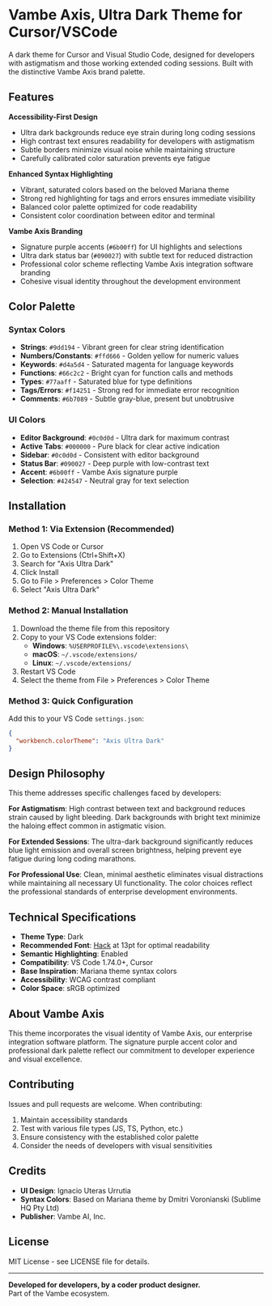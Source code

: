 # Vambe Axis, Ultra Dark Theme for Cursor/VSCode

A dark theme for Cursor and Visual Studio Code, designed for developers with astigmatism and those working extended coding sessions. Built with the distinctive Vambe Axis brand palette.

## Features

**Accessibility-First Design**
- Ultra dark backgrounds reduce eye strain during long coding sessions
- High contrast text ensures readability for developers with astigmatism
- Subtle borders minimize visual noise while maintaining structure
- Carefully calibrated color saturation prevents eye fatigue

**Enhanced Syntax Highlighting**
- Vibrant, saturated colors based on the beloved Mariana theme
- Strong red highlighting for tags and errors ensures immediate visibility
- Balanced color palette optimized for code readability
- Consistent color coordination between editor and terminal

**Vambe Axis Branding**
- Signature purple accents (`#6b00ff`) for UI highlights and selections
- Ultra dark status bar (`#090027`) with subtle text for reduced distraction
- Professional color scheme reflecting Vambe Axis integration software branding
- Cohesive visual identity throughout the development environment

## Color Palette

### Syntax Colors
- **Strings**: `#9dd194` - Vibrant green for clear string identification
- **Numbers/Constants**: `#ffd666` - Golden yellow for numeric values
- **Keywords**: `#d4a5d4` - Saturated magenta for language keywords
- **Functions**: `#66c2c2` - Bright cyan for function calls and methods
- **Types**: `#77aaff` - Saturated blue for type definitions
- **Tags/Errors**: `#f14251` - Strong red for immediate error recognition
- **Comments**: `#6b7089` - Subtle gray-blue, present but unobtrusive

### UI Colors
- **Editor Background**: `#0c0d0d` - Ultra dark for maximum contrast
- **Active Tabs**: `#000000` - Pure black for clear active indication
- **Sidebar**: `#0c0d0d` - Consistent with editor background
- **Status Bar**: `#090027` - Deep purple with low-contrast text
- **Accent**: `#6b00ff` - Vambe Axis signature purple
- **Selection**: `#424547` - Neutral gray for text selection

## Installation

### Method 1: Via Extension (Recommended)
1. Open VS Code or Cursor
2. Go to Extensions (Ctrl+Shift+X)
3. Search for "Axis Ultra Dark"
4. Click Install
5. Go to File > Preferences > Color Theme
6. Select "Axis Ultra Dark"

### Method 2: Manual Installation
1. Download the theme file from this repository
2. Copy to your VS Code extensions folder:
   - **Windows**: `%USERPROFILE%\.vscode\extensions\`
   - **macOS**: `~/.vscode/extensions/`
   - **Linux**: `~/.vscode/extensions/`
3. Restart VS Code
4. Select the theme from File > Preferences > Color Theme

### Method 3: Quick Configuration
Add this to your VS Code `settings.json`:
```json
{
  "workbench.colorTheme": "Axis Ultra Dark"
}
```

## Design Philosophy

This theme addresses specific challenges faced by developers:

**For Astigmatism**: High contrast between text and background reduces strain caused by light bleeding. Dark backgrounds with bright text minimize the haloing effect common in astigmatic vision.

**For Extended Sessions**: The ultra-dark background significantly reduces blue light emission and overall screen brightness, helping prevent eye fatigue during long coding marathons.

**For Professional Use**: Clean, minimal aesthetic eliminates visual distractions while maintaining all necessary UI functionality. The color choices reflect the professional standards of enterprise development environments.

## Technical Specifications

- **Theme Type**: Dark
- **Recommended Font**: [Hack](https://sourcefoundry.org/hack/) at 13pt for optimal readability
- **Semantic Highlighting**: Enabled
- **Compatibility**: VS Code 1.74.0+, Cursor
- **Base Inspiration**: Mariana theme syntax colors
- **Accessibility**: WCAG contrast compliant
- **Color Space**: sRGB optimized

## About Vambe Axis

This theme incorporates the visual identity of Vambe Axis, our enterprise integration software platform. The signature purple accent color and professional dark palette reflect our commitment to developer experience and visual excellence.

## Contributing

Issues and pull requests are welcome. When contributing:

1. Maintain accessibility standards
2. Test with various file types (JS, TS, Python, etc.)
3. Ensure consistency with the established color palette
4. Consider the needs of developers with visual sensitivities

## Credits

- **UI Design**: Ignacio Uteras Urrutia
- **Syntax Colors**: Based on Mariana theme by Dmitri Voronianski (Sublime HQ Pty Ltd)
- **Publisher**: Vambe AI, Inc.

## License

MIT License - see LICENSE file for details.

---

**Developed for developers, by a coder product designer.**  
Part of the Vambe ecosystem.